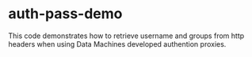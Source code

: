 # auth-pass-demo

This code demonstrates how to retrieve username and groups from http headers when using Data Machines developed authention proxies. 
